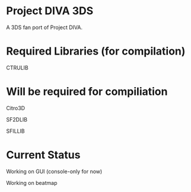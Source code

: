 # Project DIVA 3DS
A 3DS fan port of Project DIVA.

# Required Libraries (for compilation)

CTRULIB

# Will be required for compiliation

Citro3D

SF2DLIB

SFILLIB

# Current Status
Working on GUI (console-only for now)

Working on beatmap
